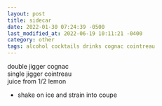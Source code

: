 ```yaml
---
layout: post
title: sidecar
date: 2022-01-30 07:24:39 -0500
last_modified_at: 2022-06-19 10:11:21 -0400
category: other
tags: alcohol cocktails drinks cognac cointreau
---
```


double jigger cognac  
single jigger cointreau  
juice from 1/2 lemon  
* shake on ice and strain into coupe

